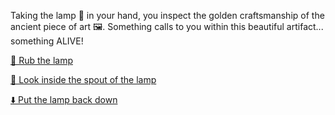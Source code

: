 Taking the lamp 🏮 in your hand, you inspect the golden craftsmanship of the ancient piece of art 🖼. Something calls to you within this beautiful artifact... something ALIVE!

[🧽 Rub the lamp](3-AA.md)

[👀 Look inside the spout of the lamp](3-AB.md)

[⬇️ Put the lamp back down](3.md)
